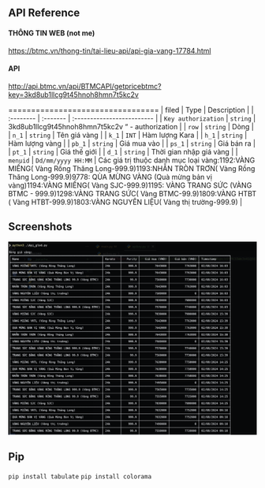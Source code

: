 
## API Reference

#### THÔNG TIN WEB (not me)
https://btmc.vn/thong-tin/tai-lieu-api/api-gia-vang-17784.html
#### API
 http://api.btmc.vn/api/BTMCAPI/getpricebtmc?key=3kd8ub1llcg9t45hnoh8hmn7t5kc2v

=================================
| filed | Type     | Description                |
| :-------- | :------- | :------------------------- |
| `Key authorization` | `string` |  3kd8ub1llcg9t45hnoh8hmn7t5kc2v “ - authorization |
| `row` | `string` | Dòng |
| `n_1` | `string` | Tên giá vàng |
| `k_1` | `INT` | Hàm lượng Kara |
| `h_1` | `string` | Hàm lượng vàng |
| `pb_1` | `string` | Giá mua vào |
| `ps_1` | `string` | Giá bán ra |
| `pt_1` | `string` | Giá thế giới |
| `d_1` | `string` | Thời gian nhập giá vàng |
| `menuid` | `Dd/mm/yyyy HH:MM` | Các giá trị thuộc danh mục loại vàng:1192:VÀNG MIẾNG( Vàng Rồng Thăng Long-999.9)1193:NHẪN TRÒN TRƠN( Vàng Rồng Thăng Long-999.9)9778: QÙA MỪNG VÀNG (Quà mừng bản vị vàng)1194:VÀNG MIẾNG( Vàng SJC-999.9)1195: VÀNG TRANG SỨC (VÀNG BTMC - 999.9)1298:VÀNG TRANG SỨC( Vàng BTMC-99.9)1809:VÀNG HTBT ( Vàng HTBT-999.9)1803:VÀNG NGUYÊN LIỆU( Vàng thị trường-999.9) |


## Screenshots
![App Screenshot](https://github.com/ChickenSoup269/Python-gi-v-ng/blob/main/Screenshot%202024-08-03%20022846.png)


## Pip
`pip install tabulate`
`pip install colorama`

